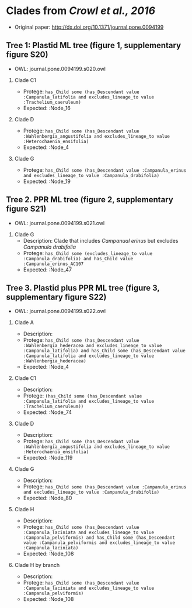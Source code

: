 Clades from *Crowl et al., 2016*
================================

 - Original paper: http://dx.doi.org/10.1371/journal.pone.0094199

## Tree 1: Plastid ML tree (figure 1, supplementary figure S20)

 - OWL: journal.pone.0094199.s020.owl

 1. Clade C1
    - Protege: `has_Child some (has_Descendant value :Campanula_latifolia and excludes_lineage_to value :Trachelium_caeruleum)`
    - Expected: :Node_16

 2. Clade D
    - Protege: `has_Child some (has_Descendant value :Wahlenbergia_angustifolia and excludes_lineage_to value :Heterochaenia_ensifolia)`
    - Expected: :Node_4

 3. Clade G
    - Protege: `has_Child some (has_Descendant value :Campanula_erinus and excludes_lineage_to value :Campanula_drabifolia)`
    - Expected: :Node_19
     
## Tree 2. PPR ML tree (figure 2, supplementary figure S21)

 - OWL: journal.pone.0094199.s021.owl

 1. Clade G
    - Description: Clade that includes *Campanual erinus* but excludes *Campanula drabifolia*
    - Protege: `has_Child some (excludes_lineage_to value :Campanula_drabifolia) and has_Child value :Campanula_erinus_AC107`
    - Expected: :Node_47

## Tree 3. Plastid plus PPR ML tree (figure 3, supplementary figure S22)

 - OWL: journal.pone.0094199.s022.owl
    
 1. Clade A
    - Description: 
    - Protege: `has_Child some (has_Descendant value :Wahlenbergia_hederacea and excludes_lineage_to value :Campanula_latifolia) and has_Child some (has_Descendant value :Campanula_latifolia and excludes_lineage_to value :Wahlenbergia_hederacea)`
    - Expected: :Node_4

 2. Clade C1
    - Description:
    - Protege: `(has_Child some (has_Descendant value :Campanula_latifolia and excludes_lineage_to value :Trachelium_caeruleum))`
    - Expected: :Node_74

 3. Clade D
    - Description: 
    - Protege: `has_Child some (has_Descendant value :Wahlenbergia_angustifolia and excludes_lineage_to value :Heterochaenia_ensifolia)`
    - Expected: :Node_119

 4. Clade G
    - Description: 
    - Protege: `has_Child some (has_Descendant value :Campanula_erinus and excludes_lineage_to value :Campanula_drabifolia)`
    - Expected: :Node_80

 5. Clade H
    - Description:
    - Protege: `has_Child some (has_Descendant value :Campanula_laciniata and excludes_lineage_to value :Campanula_pelviformis) and has_Child some (has_Descendant value :Campanula_pelviformis and excludes_lineage_to value :Campanula_laciniata)`
    - Expected: :Node_108

 6. Clade H by branch
    - Description: 
    - Protege: `has_Child some (has_Descendant value :Campanula_laciniata and excludes_lineage_to value :Campanula_pelviformis)`
    - Expected: :Node_108
